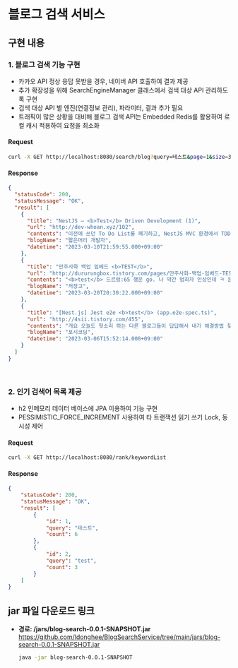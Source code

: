 # 블로그 검색 서비스

## 구현 내용
### 1. 블로그 검색 기능 구현
  - 카카오 API 정상 응답 못받을 경우, 네이버 API 호출하여 결과 제공 
  - 추가 확장성을 위해 SearchEngineManager 클래스에서 검색 대상 API 관리하도록 구현
  - 검색 대상 API 별 엔진(연결정보 관리), 파라미터, 결과 추가 필요
  - 트래픽이 많은 상황을 대비해 블로그 검색 API는 Embedded Redis를 활용하여 로컬 캐시 적용하여 요청을 최소화

 
#### Request
```bash
curl -X GET http://localhost:8080/search/blog?query=테스트&page=1&size=3&sort=accuracy
```

#### Response
```json
{
  "statusCode": 200,
  "statusMessage": "OK",
  "result": [
    {
      "title": "NestJS — <b>Test</b> Driven Development (1)",
      "url": "http://dev-whoan.xyz/102",
      "contents": "이전에 쓰던 To Do List를 폐기하고, NestJS MVC 환경에서 TDD를 수행하는 법을 작성하려 한다. 크게 Unit <b>Test</b>와 Integration <b>Test</b>로 나누어서 연재할 예정이다. 간략한 MVC 흔히 서비스의 프론트엔드에서 발생하는 요청을 처리하기 위해 우리는 백엔드의 시스템을 MVC 디자인 패턴을 이용해 설계하곤 한다. MVC 패턴을...",
      "blogName": "짧은머리 개발자",
      "datetime": "2023-03-10T21:59:55.000+09:00"
    },
    {
      "title": "만주사화 백업 임베드 <b>TEST</b>",
      "url": "http://dururungbox.tistory.com/pages/만주사화-백업-임베드-TEST",
      "contents": "<b>test</b> 드르렁:65 행운 go. 나 약간 범죄자 인상인데 ㅋ 운 기준치: 65/32/13 굴림: 19 판정결과: 어려운 성공 히읗:93 ? dksl 아니 잘못굴렷다 넘 오랜마에 왓셔 히읗:히히!!! 45 드르렁:킄킄 히읗:사담사담 호오 호오오~ 좋군뇨 호오옹 드르렁 (GM):굿 사실 이걸 우리..별로 안 쓸것같지만 그래도 ㅋㅋ 히읗:그냥 오너캐...",
      "blogName": "저장고",
      "datetime": "2023-03-20T20:30:22.000+09:00"
    },
    {
      "title": "[Nest.js] Jest e2e <b>test</b> (app.e2e-spec.ts)",
      "url": "http://4sii.tistory.com/455",
      "contents": "개요 오늘도 헛소리 하는 다른 블로그들이 답답해서 내가 해결방법 찾아 정리해본다. 기본 세팅 app.e2e-spec.ts import { <b>Test</b>, TestingModule } from &#39;@nestjs/testing&#39;; import { INestApplication } from &#39;@nestjs/common&#39;; import * as request from &#39;supertest&#39;; import { AppModule } from &#39;./../src/app.module...",
      "blogName": "포시코딩",
      "datetime": "2023-03-06T15:52:14.000+09:00"
    }
  ]
}
```
<br/>

### 2. 인기 검색어 목록 제공
- h2 인메모리 데이터 베이스에 JPA 이용하여 기능 구현
- PESSIMISTIC_FORCE_INCREMENT 사용하여 타 트랜잭션 읽기 쓰기 Lock, 동시성 제어

#### Request
```bash
curl -X GET http://localhost:8080/rank/keywordList
```

#### Response
```json
{
    "statusCode": 200,
    "statusMessage": "OK",
    "result": [
        {
            "id": 1,
            "query": "테스트",
            "count": 6
        },
        {
            "id": 2,
            "query": "test",
            "count": 3
        }
    ]
}
```


## jar 파일 다운로드 링크

- **경로: /jars/blog-search-0.0.1-SNAPSHOT.jar**
  https://github.com/ldonghee/BlogSearchService/tree/main/jars/blog-search-0.0.1-SNAPSHOT.jar


  ```bash
  java -jar blog-search-0.0.1-SNAPSHOT
  ```